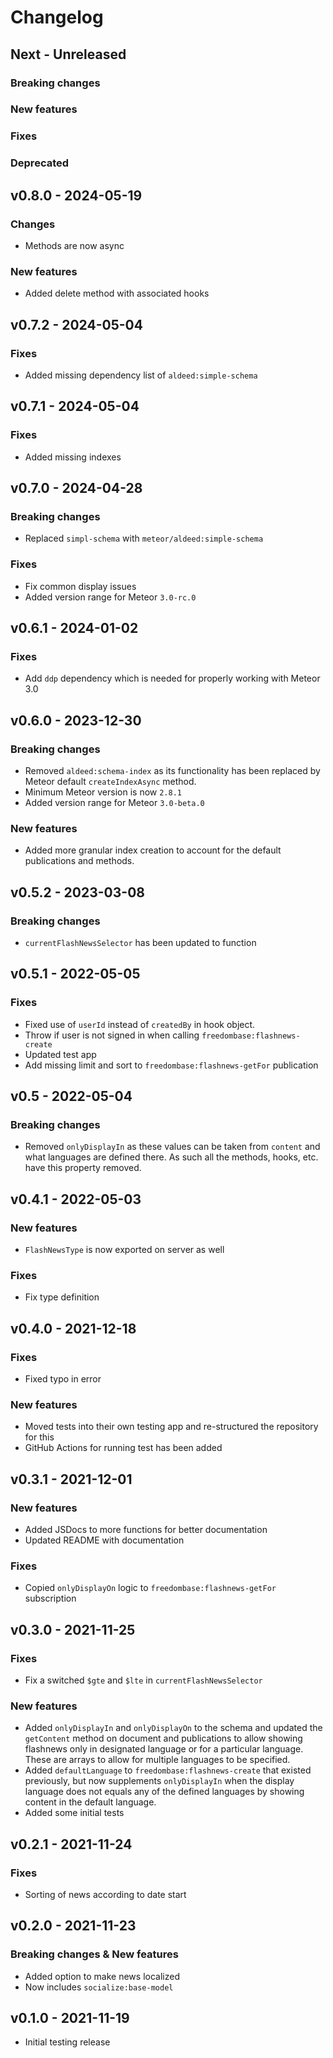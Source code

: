 # Changelog

## Next - Unreleased

### Breaking changes

### New features

### Fixes

### Deprecated

## v0.8.0 - 2024-05-19

### Changes

* Methods are now async

### New features

* Added delete method with associated hooks

## v0.7.2 - 2024-05-04

### Fixes

* Added missing dependency list of `aldeed:simple-schema`

## v0.7.1 - 2024-05-04

### Fixes

* Added missing indexes

## v0.7.0 - 2024-04-28

### Breaking changes
* Replaced `simpl-schema` with `meteor/aldeed:simple-schema`

### Fixes
* Fix common display issues
* Added version range for Meteor `3.0-rc.0`

## v0.6.1 - 2024-01-02

### Fixes
* Add `ddp` dependency which is needed for properly working with Meteor 3.0

## v0.6.0 - 2023-12-30

### Breaking changes
* Removed `aldeed:schema-index` as its functionality has been replaced by Meteor default `createIndexAsync` method.
* Minimum Meteor version is now `2.8.1`
* Added version range for Meteor `3.0-beta.0`

### New features
* Added more granular index creation to account for the default publications and methods.

## v0.5.2 - 2023-03-08

### Breaking changes
* `currentFlashNewsSelector` has been updated to function

## v0.5.1 - 2022-05-05

### Fixes

* Fixed use of `userId` instead of `createdBy` in hook object.
* Throw if user is not signed in when calling `freedombase:flashnews-create`
* Updated test app
* Add missing limit and sort to `freedombase:flashnews-getFor` publication

## v0.5 - 2022-05-04

### Breaking changes

* Removed `onlyDisplayIn` as these values can be taken from `content` and what languages are defined there. As such all the methods, hooks, etc. have this property removed.

## v0.4.1 - 2022-05-03

### New features

* `FlashNewsType` is now exported on server as well

### Fixes

* Fix type definition

## v0.4.0 - 2021-12-18

### Fixes

* Fixed typo in error

### New features

* Moved tests into their own testing app and re-structured the repository for this
* GitHub Actions for running test has been added

## v0.3.1 - 2021-12-01
### New features

* Added JSDocs to more functions for better documentation
* Updated README with documentation

### Fixes

* Copied `onlyDisplayOn` logic to `freedombase:flashnews-getFor` subscription

## v0.3.0 - 2021-11-25

### Fixes

* Fix a switched `$gte` and `$lte` in `currentFlashNewsSelector`

### New features

* Added `onlyDisplayIn` and `onlyDisplayOn` to the schema and updated the `getContent` method on document and publications to allow showing flashnews only in designated language or for a particular language. These are arrays to allow for multiple languages to be specified.
* Added `defaultLanguage` to `freedombase:flashnews-create` that existed previously, but now supplements `onlyDisplayIn` when the display language does not equals any of the defined languages by showing content in the default language.
* Added some initial tests

## v0.2.1 - 2021-11-24

### Fixes

* Sorting of news according to date start


## v0.2.0 - 2021-11-23

### Breaking changes & New features

* Added option to make news localized
* Now includes `socialize:base-model`

## v0.1.0 - 2021-11-19

* Initial testing release
